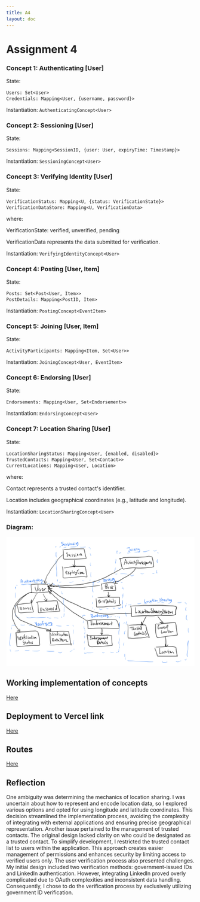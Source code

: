 ```yaml
---
title: A4
layout: doc
---
```


# Assignment 4

### Concept 1: Authenticating [User] 

State:
```
Users: Set<User>
Credentials: Mapping<User, {username, password}>
 ```
Instantiation: `AuthenticatingConcept<User>`
 

### Concept 2: Sessioning [User]

State:
```
Sessions: Mapping<SessionID, {user: User, expiryTime: Timestamp}>
 ```
 Instantiation: `SessioningConcept<User>`

### Concept 3: Verifying Identity [User]

State:
```
VerificationStatus: Mapping<U, {status: VerificationState}>
VerificationDataStore: Mapping<U, VerificationData>
 ```
where:

VerificationState: verified, unverified, pending

VerificationData represents the data submitted for verification.

Instantiation: `VerifyingIdentityConcept<User>`

### Concept 4: Posting [User, Item] 

State:
```
Posts: Set<Post<User, Item>>
PostDetails: Mapping<PostID, Item>
 ```

Instantiation: `PostingConcept<EventItem>`

### Concept 5: Joining [User, Item]

State:
```
ActivityParticipants: Mapping<Item, Set<User>>
 ```

 Instantiation: `JoiningConcept<User, EventItem>`

### Concept 6: Endorsing [User]

State:
```
Endorsements: Mapping<User, Set<Endorsement>>
 ```

Instantiation: `EndorsingConcept<User>`

### Concept 7: Location Sharing [User]

State:
```
LocationSharingStatus: Mapping<User, {enabled, disabled}>
TrustedContacts: Mapping<User, Set<Contact>>
CurrentLocations: Mapping<User, Location>
 ```
 where:

 Contact represents a trusted contact's identifier.

Location includes geographical coordinates (e.g., latitude and longitude).

Instantiation: `LocationSharingConcept<User>`

### Diagram:
![pic](/../assets/images/A4concepts.jpeg)

## Working implementation of concepts
[Here](https://github.com/ttz77/A4/tree/main/server/concepts)

## Deployment to Vercel link
[Here](https://a4-flax.vercel.app/)

## Routes
[Here](https://github.com/ttz77/A4/blob/main/server/routes.ts)

## Reflection
One ambiguity was determining the mechanics of location sharing. I was uncertain about how to represent and encode location data, so I explored various options and opted for using longitude and latitude coordinates. This decision streamlined the implementation process, avoiding the complexity of integrating with external applications and ensuring precise geographical representation. Another issue pertained to the management of trusted contacts. The original design lacked clarity on who could be designated as a trusted contact. To simplify development, I restricted the trusted contact list to users within the application. This approach creates easier management of permissions and enhances security by limiting access to verified users only.
The user verification process also presented challenges. My initial design included two verification methods: government-issued IDs and LinkedIn authentication. However, integrating LinkedIn proved overly complicated due to OAuth complexities and inconsistent data handling. Consequently, I chose to do the verification process by exclusively utilizing government ID verification.

